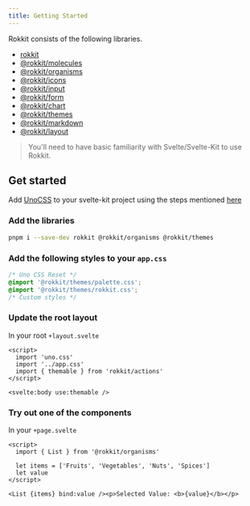```yaml
---
title: Getting Started
---
```


Rokkit consists of the following libraries.

- [rokkit](https://www.npmjs.com/package/@rokkit/atoms)
- [@rokkit/molecules](https://www.npmjs.com/package/@rokkit/molecules)
- [@rokkit/organisms](https://www.npmjs.com/package/@rokkit/organisms)
- [@rokkit/icons](https://www.npmjs.com/package/@rokkit/icons)
- [@rokkit/input](https://www.npmjs.com/package/@rokkit/input)
- [@rokkit/form](https://www.npmjs.com/package/@rokkit/form)
- [@rokkit/chart](https://www.npmjs.com/package/@rokkit/chart)
- [@rokkit/themes](https://www.npmjs.com/package/@rokkit/themes)
- [@rokkit/markdown](https://www.npmjs.com/package/@rokkit/markdown)
- [@rokkit/layout](https://www.npmjs.com/package/@rokkit/layout)

> You'll need to have basic familiarity with Svelte/Svelte-Kit to use Rokkit.

## Get started

Add [UnoCSS](https://github.com/unocss/unocss) to your svelte-kit project using the steps mentioned [here](https://unocss.dev/integrations/vite#sveltekit)

### Add the libraries

```bash
pnpm i --save-dev rokkit @rokkit/organisms @rokkit/themes
```

### Add the following styles to your `app.css`

```css
/* Uno CSS Reset */
@import '@rokkit/themes/palette.css';
@import '@rokkit/themes/rokkit.css';
/* Custom styles */
```

### Update the root layout

In your root `+layout.svelte`

```svelte
<script>
  import 'uno.css'
  import '../app.css'
  import { themable } from 'rokkit/actions'
</script>

<svelte:body use:themable />
```

### Try out one of the components

In your `+page.svelte`

```svelte
<script>
  import { List } from '@rokkit/organisms'

  let items = ['Fruits', 'Vegetables', 'Nuts', 'Spices']
  let value
</script>

<List {items} bind:value /><p>Selected Value: <b>{value}</b></p>
```

